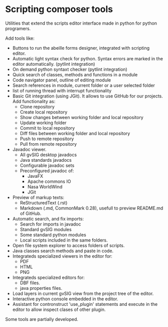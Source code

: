 # Scripting composer tools

Utilities that extend the scripts editor interface made in python for python programers.

Add tools like:

* Buttons to run the abeille forms designer, integrated with scripting editor.
* Automatic light syntax check for python. Syntax errors are marked in the editor automatically. (pytlint integration)
* On demand python syntaxt checker (pytlint integration)
* Quick search of classes, methods and functions in a module
* Code navigator panel, outline of editing module
* Search references in module, current folder or a user selected folder
* list of running thread with interrupt functionality
* Basic Git integration (using JGit). It allows to use GitHub for our projects. Add functionality as:
  * Clone repository
  * Create local repository
  * Show changes between working folder and local repository
  * Update working folder
  * Commit to local repository
  * Diff files between working folder and local repository
  * Push to remote repository
  * Pull from remote repository
* Javadoc viewer. 
  * All gvSIG desktop javadocs
  * Java standards javadocs
  * Configurable javadoc sets
  * Preconfigured javadoc of:
    * JavaFX
    * Apache commons IO 
    * Nasa WorldWind
    * JGit
* Preview of markup texts:
  * ReStructuredText (.rst) 
  * Markdown (.md, CommonMark 0.28), usefull to preview README.md of GitHub.
* Automatic search, and fix imports:
  * Search for imports in javadoc
  * Standard gvSIG modules
  * Some standard python modules
  * Local scripts included in the same folders.
* Open file system explorer to access folders of scripts.
* Java classes search methods and paste in code.
* Integrateds specialized viewers in the editor for:
  - PDF
  - HTML
  - PNG
* Integrateds specialized editors for:
  * DBF files.
  * java properties files.
* Load layers in current gvSIG view from the project tree of the editor.
* Interactive python console embedded in the editor.
* Assistant for contronstruct 'use_plugin' statements and execute in the editor to allow inspect clases of other plugin.

Some tools are partially developed.
